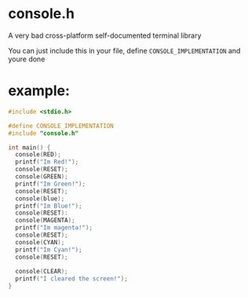 # console.h
A very bad cross-platform self-documented terminal library

You can just include this in your file, define `CONSOLE_IMPLEMENTATION` and youre done

# example:
```c
#include <stdio.h>

#define CONSOLE_IMPLEMENTATION
#include "console.h"

int main() {
  console(RED);
  printf("Im Red!");
  console(RESET);
  console(GREEN);
  printf("Im Green!");
  console(RESET);
  console(blue);
  printf("Im Blue!");
  console(RESET):
  console(MAGENTA);
  printf("Im magenta!");
  console(RESET);
  console(CYAN);
  printf("Im Cyan!");
  console(RESET);
  
  console(CLEAR);
  printf("I cleared the screen!");
}
  ```
